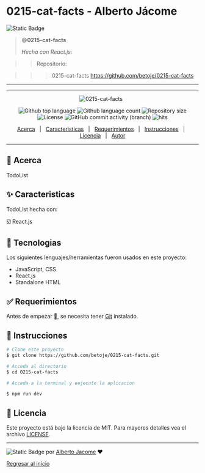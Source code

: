 # 0215-cat-facts - Alberto Jácome

![Static Badge](https://img.shields.io/badge/0215-cat-facts-Alberto_Jacome-blue)

> :smile:**0215-cat-facts**
>
> *Hecha con React.js:*

>> Repositorio:

>>> 0215-cat-facts https://github.com/betoje/0215-cat-facts
  
---

<!-- <img src="./0215-cat-facts.jpg" style="width: 500px; height: 380px"> -->

---

<div align="center" id="top"> 
  <img src="./.github/app.gif" alt="0215-cat-facts">
  &#xa0;
</div>

<p align="center">
  <img alt="Github top language" src="https://img.shields.io/github/languages/top/betoje/0215-cat-facts?color=56BEB8">
  <img alt="Github language count" src="https://img.shields.io/github/languages/count/betoje/0215-cat-facts?color=56BEB8">
  <img alt="Repository size" src="https://img.shields.io/github/repo-size/betoje/0215-cat-facts?color=56BEB8">
  <img alt="License" src="https://img.shields.io/github/license/betoje/0215-cat-facts?color=56BEB8">
  <img alt="GitHub commit activity (branch)" src="https://img.shields.io/github/commit-activity/y/betoje/0215-cat-facts">
  <img alt="hits" src="https://img.shields.io/endpoint?url=https%3A%2F%2Fhits.dwyl.com%2Fbetoje%2F00215-cat-facts.json%3Fcolor%3Dpink">
</p>

<p align="center">
  <a href="#dart-acerca">Acerca</a> &#xa0; | &#xa0; 
  <a href="#sparkles-caracteristicas">Caracteristicas</a> &#xa0; | &#xa0;
  <a href="#rocket-tecnologias>Tecnologias</a> &#xa0; | &#xa0;
  <a href="#white_check_mark-requerimientos">Requerimientos</a> &#xa0; | &#xa0;
  <a href="#checkered_flag-instrucciones">Instrucciones</a> &#xa0; | &#xa0;
  <a href="#memo-licencia">Licencia</a> &#xa0; | &#xa0;
  <a href="https://github.com/betoje" target="_blank">Autor</a>
</p>

---


## :dart: Acerca ##

TodoList

## :sparkles: Caracteristicas ##

TodoList hecha con: 

   :ballot_box_with_check: React.js

## :rocket: Tecnologias ##

Los siguientes lenguajes/herramientas fueron usados en este proyecto:

- JavaScript, CSS
- React.js
- Standalone HTML 

## :white_check_mark: Requerimientos ##

Antes de empezar :checkered_flag:, se necesita tener [Git](https://git-scm.com) instalado.

## :checkered_flag: Instrucciones ##

```bash
# Clone este proyecto
$ git clone https://github.com/betoje/0215-cat-facts.git

# Acceda al directorio
$ cd 0215-cat-facts

# Acceda a la terminal y eejecute la aplicacion

$ npm run dev

```
## :memo: Licencia ##

Este proyecto está bajo la licencia de MIT. Para mayores detalles vea el archivo [LICENSE](LICENSE).

---

<!--
[![made-with-Markdown](https://img.shields.io/badge/Made%20with-Markdown-1f425f.svg)](http://commonmark.org)
-->

![Static Badge](https://img.shields.io/badge/Hecho_con-Markdown-blue)  por <a href="https://github.com/betoje" target="_blank">Alberto Jacome</a>
 :heart: &#xa0;

<a href="#top">Regresar al inicio</a>